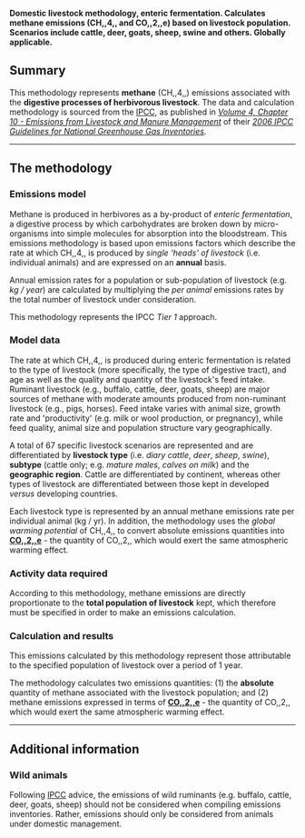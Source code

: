 **Domestic livestock methodology, enteric fermentation. Calculates
methane emissions (CH,,4,, and CO,,2,,e) based on livestock population.
Scenarios include cattle, deer, goats, sheep, swine and others. Globally
applicable.**

## Summary

This methodology represents **methane** (CH,,4,,) emissions associated
with the **digestive processes of herbivorous livestock**. The data and
calculation methodology is sourced from the [IPCC](IPCC), as published
in *[Volume 4, Chapter 10 - Emissions from Livestock and Manure
Management](http://www.ipcc-nggip.iges.or.jp/public/2006gl/pdf/4_Volume4/V4_10_Ch10_Livestock.pdf)*
of their *[2006 IPCC Guidelines for National Greenhouse Gas
Inventories](http://www.ipcc-nggip.iges.or.jp/public/2006gl/index.html)*.

-----

## The methodology

### Emissions model

Methane is produced in herbivores as a by-product of *enteric
fermentation*, a digestive process by which carbohydrates are broken
down by micro-organisms into simple molecules for absorption into the
bloodstream. This emissions methodology is based upon emissions factors
which describe the rate at which CH,,4,, is produced by *single 'heads'
of livestock* (i.e. individual animals) and are expressed on an
**annual** basis.

Annual emission rates for a population or sub-population of livestock
(e.g. *kg / year*) are calculated by multiplying the *per animal*
emissions rates by the total number of livestock under consideration.

This methodology represents the IPCC *Tier 1* approach.

### Model data

The rate at which CH,,4,, is produced during enteric fermentation is
related to the type of livestock (more specifically, the type of
digestive tract), and age as well as the quality and quantity of the
livestock's feed intake. Ruminant livestock (e.g., buffalo, cattle,
deer, goats, sheep) are major sources of methane with moderate amounts
produced from non-ruminant livestock (e.g., pigs, horses). Feed intake
varies with animal size, growth rate and 'productivity' (e.g. milk or
wool production, or pregnancy), while feed quality, animal size and
population structure vary geographically.

A total of 67 specific livestock scenarios are represented and are
differentiated by **livestock type** (i.e. *diary cattle*, *deer*,
*sheep*, *swine*), **subtype** (cattle only; e.g. *mature males*,
*calves on milk*) and the **geographic region**. Cattle are
differentiated by continent, whereas other types of livestock are
differentiated between those kept in developed *versus* developing
countries.

Each livestock type is represented by an annual methane emissions rate
per individual animal (kg / yr). In addition, the methodology uses the
*global warming potential* of CH,,4,, to convert absolute emissions
quantities into
**[CO,,2,,e](Greenhouse_gases_Global_warming_potentials)** - the
quantity of CO,,2,, which would exert the same atmospheric warming
effect.

### Activity data required

According to this methodology, methane emissions are directly
proportionate to the **total population of livestock** kept, which
therefore must be specified in order to make an emissions calculation.

### Calculation and results

This emissions calculated by this methodology represent those
attributable to the specified population of livestock over a period of 1
year.

The methodology calculates two emissions quantities: (1) the
**absolute** quantity of methane associated with the livestock
population; and (2) methane emissions expressed in terms of
**[CO,,2,,e](Greenhouse_gases_Global_warming_potentials)** - the
quantity of CO,,2,, which would exert the same atmospheric warming
effect.

-----

## Additional information

### Wild animals

Following [IPCC](IPCC) advice, the emissions of wild ruminants (e.g.
buffalo, cattle, deer, goats, sheep) should not be considered when
compiling emissions inventories. Rather, emissions should only be
considered from animals under domestic management.
